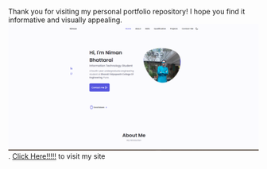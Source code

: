 Thank you for visiting my personal portfolio repository! I hope you find it informative and visually appealing.
![Portfolio](https://github.com/nimanbhattarai/Portfolio_Website/blob/main/assets/img/portfolio-image.png).
[Click Here!!!!!](https://nimanbhattarai.com.np/) to visit my site
